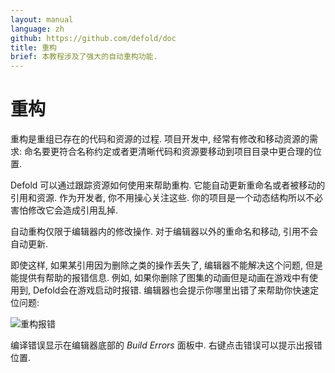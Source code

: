 ```yaml
---
layout: manual
language: zh
github: https://github.com/defold/doc
title: 重构
brief: 本教程涉及了强大的自动重构功能.
---
```


# 重构

重构是重组已存在的代码和资源的过程. 项目开发中, 经常有修改和移动资源的需求: 命名要更符合名称约定或者更清晰代码和资源要移动到项目目录中更合理的位置.

Defold 可以通过跟踪资源如何使用来帮助重构. 它能自动更新重命名或者被移动的引用和资源. 作为开发者, 你不用操心关注这些. 你的项目是一个动态结构所以不必害怕修改它会造成引用乱掉.

<div class='important' markdown='1'>
自动重构仅限于编辑器内的修改操作. 对于编辑器以外的重命名和移动, 引用不会自动更新.
</div>

即使这样, 如果某引用因为删除之类的操作丢失了, 编辑器不能解决这个问题, 但是能提供有帮助的报错信息. 例如, 如果你删除了图集的动画但是动画在游戏中有使用到, Defold会在游戏启动时报错. 编辑器也会提示你哪里出错了来帮助你快速定位问题:

![重构报错](/manuals/images/workflow/delete_error.png)

编译错误显示在编辑器底部的 *Build Errors* 面板中. <kbd>右键点击</kbd>错误可以提示出报错位置.
